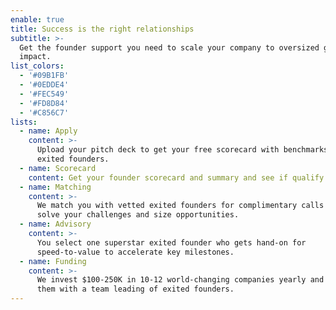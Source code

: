 ```yaml
---
enable: true
title: Success is the right relationships
subtitle: >-
  Get the founder support you need to scale your company to oversized growth and
  impact.
list_colors:
  - '#09B1FB'
  - '#0EDDE4'
  - '#FEC549'
  - '#FD8D84'
  - '#C856C7'
lists:
  - name: Apply
    content: >-
      Upload your pitch deck to get your free scorecard with benchmarks from
      exited founders.
  - name: Scorecard
    content: Get your founder scorecard and summary and see if qualify for Supernova.
  - name: Matching
    content: >-
      We match you with vetted exited founders for complimentary calls who can
      solve your challenges and size opportunities. 
  - name: Advisory
    content: >-
      You select one superstar exited founder who gets hand-on for
      speed-to-value to accelerate key milestones.
  - name: Funding
    content: >-
      We invest $100-250K in 10-12 world-changing companies yearly and provide
      them with a team leading of exited founders.
---
```


